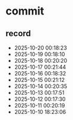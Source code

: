 # commit

## record
- 2025-10-20 00:18:23
- 2025-10-19 00:18:10
- 2025-10-18 00:20:20
- 2025-10-17 00:21:44
- 2025-10-16 00:18:32
- 2025-10-15 00:21:12
- 2025-10-14 00:20:35
- 2025-10-13 00:17:51
- 2025-10-12 00:17:30
- 2025-10-11 00:20:19
- 2025-10-10 18:23:06
